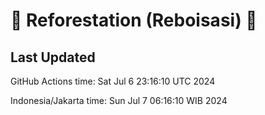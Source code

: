 
# 🌳 Reforestation (Reboisasi) 🌲

## Last Updated

GitHub Actions time: Sat Jul  6 23:16:10 UTC 2024

Indonesia/Jakarta time: Sun Jul  7 06:16:10 WIB 2024
